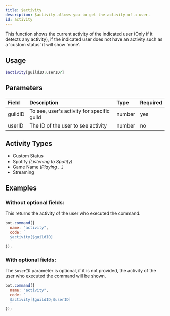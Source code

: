 ```yaml
---
title: $activity
description: $activity allows you to get the activity of a user.
id: activity
---
```


This function shows the current activity of the indicated user \(Only if it detects any activity\), if the indicated user does not have an activity such as a 'custom status' it will show 'none'.

## Usage

```php
$activity[guildID;userID?]
```

## Parameters

| Field | Description | Type | Required |
| :--- | :--- | :--- | :--- |
| guildID | To see, user's activity for specific guild | number | yes |
| userID | The ID of the user to see activity | number | no |

## Activity Types

* Custom Status
* Spotify _\(Listening to Spotify\)_
* Game Name _\(Playing ...\)_
* Streaming

## Examples

### Without optional fields:

This returns the activity of the user who executed the command.

```javascript
bot.command({
  name: "activity",
  code: `
  $activity[$guildID]
  `
});
```

### With optional fields:

The `$userID` parameter is optional, if it is not provided, the activity of the user who executed the command will be shown.

```javascript
bot.command({
  name: "activity",
  code: `
  $activity[$guildID;$userID]
  `
});
```

